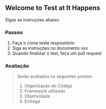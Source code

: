 ## Welcome to Test at It Happens
Sigas as instruções abaixo.

### Passos

1. Faça o clone teste respositório
2. Siga as instruções no documento xxx
3. Quando finalizar o test, faça um pull request

### Avaliação

> Serão avaliados os seguintes pontos:
>
> 1. Organização do Código
> 2. Framework utilizado
> 3. Objetividade
> 4. Entrega
